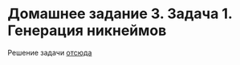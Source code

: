 # Домашнее задание 3. Задача 1. Генерация никнеймов

Решение задачи [отсюда](https://github.com/netology-code/jd-homeworks/tree/video/volatile/task1)

